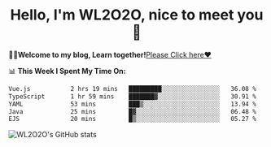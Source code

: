 <h1 align = "center">Hello, I'm WL2O2O, nice to meet you 👋</h1>

🧑‍💻**Welcome to my blog, Learn together!**[Please Click here❤️](https://wl2o2o.github.io)

📊 **This Week I Spent My Time On:**
<!--START_SECTION:waka-->

```txt
Vue.js           2 hrs 19 mins   █████████░░░░░░░░░░░░░░░░   36.08 %
TypeScript       1 hr 59 mins    ███████▓░░░░░░░░░░░░░░░░░   30.91 %
YAML             53 mins         ███▒░░░░░░░░░░░░░░░░░░░░░   13.94 %
Java             25 mins         █▓░░░░░░░░░░░░░░░░░░░░░░░   06.48 %
EJS              20 mins         █▒░░░░░░░░░░░░░░░░░░░░░░░   05.27 %
```

<!--END_SECTION:waka-->

![WL2O2O's GitHub stats](https://github-readme-stats.vercel.app/api?username=WL2O2O&show_icons=true)


<!--
**WL2O2O/WL2O2O** is a ✨ _special_ ✨ repository because its `README.md` (this file) appears on your GitHub profile.

Here are some ideas to get you started:

- 🔭 I’m currently working on ...
- 🌱 I’m currently learning ...
- 👯 I’m looking to collaborate on ...
- 🤔 I’m looking for help with ...
- 💬 Ask me about ...
- 📫 How to reach me: ...
- 😄 Pronouns: ...
- ⚡ Fun fact: ...
-->
